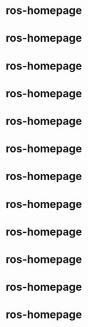 # ros-homepage
# ros-homepage
# ros-homepage
# ros-homepage
# ros-homepage
# ros-homepage
# ros-homepage
# ros-homepage
# ros-homepage
# ros-homepage
# ros-homepage
# ros-homepage
